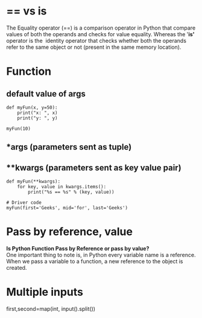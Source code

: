 # == vs is
The Equality operator (\=\=) is a comparison operator in Python that compare values of both the operands and checks for value equality. Whereas the '**is'** operator is the  identity operator that checks whether both the operands refer to the same object or not (present in the same memory location).

# Function
## default value of args
```python3
def myFun(x, y=50):
	print("x: ", x)
	print("y: ", y)

myFun(10)
```
## \*args (parameters sent as tuple)
## \*\*kwargs (parameters sent as key value pair)
```python3
def myFun(**kwargs):
	for key, value in kwargs.items():
		print("%s == %s" % (key, value))

# Driver code
myFun(first='Geeks', mid='for', last='Geeks')
```
# Pass by reference, value
**Is Python Function Pass by Reference or pass by value?**   
One important thing to note is, in Python every variable name is a reference. When we pass a variable to a function, a new reference to the object is created.
# Multiple inputs
first,second=map(int, input().split())